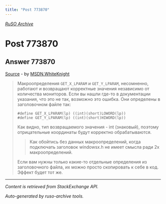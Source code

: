 ```yaml
---
title: "Post 773870"
---
```

<p><i><a href="https://github.com/MSDN-WhiteKnight/ruso-archive/">RuSO Archive</a></i></p>
<h1>Post 773870</h1>
<h2>Answer 773870</h2>
<p><a href="https://ru.stackoverflow.com/a/773870/">Source</a> - by <a href="https://ru.stackoverflow.com/users/240512/msdn-whiteknight">MSDN.WhiteKnight</a></p>
<blockquote>
<p>Макроопределения <code>GET_X_LPARAM</code> и <code>GET_Y_LPARAM</code>, несомненно, работают и возвращают корректные значения независимо от количества мониторов. Если вы нашли где-то в документации указания, что это не так, возможно это ошибка. Они определены в заголовочном файле так:</p>

<pre><code>#define GET_X_LPARAM(lp) ((int)(short)LOWORD(lp))
#define GET_Y_LPARAM(lp) ((int)(short)HIWORD(lp))
</code></pre>

<p>Как видно, тип возвращаемого значения - int (знаковый), поэтому отрицательные координаты будут корректно обрабатываются.</p>

<blockquote>
  <p>Как обойтись без данных макроопределений, когда подключать заголовок
  windowsx.h не имеет смысла ради 2х макроопределений.</p>
</blockquote>

<p>Если вам нужны только какие-то отдельные определения из заголовочного файла, их можно просто скопировать к себе в код. Эффект будет тот же.  </p>

</blockquote>
<hr/>
<p><i>Content is retrieved from StackExchange API. </i></p>
<p><i>Auto-generated by ruso-archive tools. </i></p>
